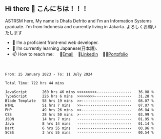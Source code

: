 ## Hi there 👋 こんにちは！！！
ASTRSM here, My name is Dhafa Defrito and I'm an Information Systems graduate. I'm from Indonesia and currently living in Jakarta. よろしくお願いたします

- 🔭 I’m a proficient front-end web developer.
- 🌱 I’m currently learning Japanese(日本語).
- 📫 How to reach me: &nbsp;&nbsp;&nbsp;&nbsp;📧[Email](ddefrito@gmail.com)&nbsp;&nbsp;&nbsp;&nbsp;💼[LinkedIn](https://www.linkedin.com/in/dhafa-defrita-rama-yudistira-9357a9229/)&nbsp;&nbsp;&nbsp;&nbsp;👨‍🎨[Portofolio](https://ddefrito.vercel.app/)
<br>
<!-- <p align="left">
<a href="https://github.com/ASTRSM">
  <img height="180em" src="https://github-readme-stats-eight-theta.vercel.app/api?username=ASTRSM&show_icons=true&theme=dracula&include_all_commits=true&count_private=true"/>
  <img height="180em" src="https://github-readme-stats-eight-theta.vercel.app/api/top-langs/?username=ASTRSM&layout=compact&langs_count=8&theme=dracula"/>
</a>
</p> -->

<!--START_SECTION:waka-->

```txt
From: 25 January 2023 - To: 11 July 2024

Total Time: 722 hrs 44 mins

JavaScript       260 hrs 46 mins >>>>>>>>>----------------   36.08 %
TypeScript       226 hrs 6 mins  >>>>>>>>-----------------   31.28 %
Blade Template   58 hrs 19 mins  >>-----------------------   08.07 %
HTML             51 hrs 7 mins   >>-----------------------   07.07 %
PHP              49 hrs 26 mins  >>-----------------------   06.84 %
CSS              28 hrs 50 mins  >------------------------   03.99 %
JSON             14 hrs 7 mins   -------------------------   01.95 %
Java             8 hrs 14 mins   -------------------------   01.14 %
Dart             6 hrs 55 mins   -------------------------   00.96 %
SCSS             3 hrs 55 mins   -------------------------   00.54 %
```

<!--END_SECTION:waka-->

